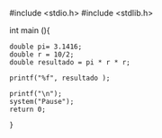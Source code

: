 #include <stdio.h>
#include <stdlib.h>

int main (){
	
	double pi= 3.1416;
	double r = 10/2;
	double resultado = pi * r * r;
	
	printf("%f", resultado );
	
	printf("\n");
    system("Pause");
    return 0;
	
	}
